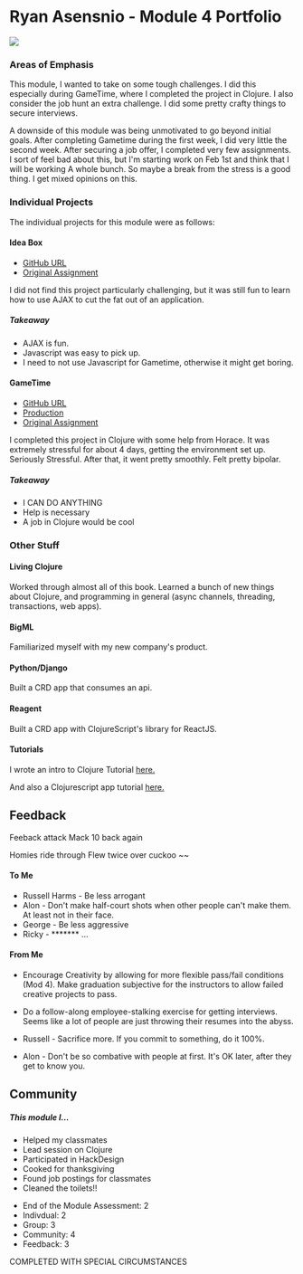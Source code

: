 # Ryan Asensnio - Module 4 Portfolio
![](http://media.giphy.com/media/GuDQNjS0qJHpe/200.gif)

### Areas of Emphasis

This module, I wanted to take on some tough challenges. I did this especially during GameTime, where I completed the project in Clojure. I also consider the job hunt an extra challenge. I did some pretty crafty things to secure interviews.

A downside of this module was being unmotivated to go beyond initial goals. After completing Gametime during the first week, I did very little the second week. After securing a job offer, I completed very few assignments. I sort of feel bad about this, but I'm starting work on Feb 1st and think that I will be working A whole bunch. So maybe a break from the stress is a good thing. I get mixed opinions on this.

### Individual Projects

The individual projects for this module were as follows:

#### Idea Box

* [GitHub URL](https://github.com/rasensio1/idea-box)
* [Original Assignment](https://github.com/turingschool/curriculum/blob/master/source/projects/revenge_of_idea_box.markdown)

I did not find this project particularly challenging, but it was still fun to learn how to use AJAX to cut the fat out of an application.

##### Takeaway

  * AJAX is fun.
  * Javascript was easy to pick up.
  * I need to not use Javascript for Gametime, otherwise it might get boring.

#### GameTime

  * [GitHub URL](https://github.com/rasensio1/gametime)
  * [Production](http://rasensio1.github.io/gametime/)
  * [Original Assignment](https://github.com/turingschool/lesson_plans/blob/master/ruby_04-apis_and_scalability/gametime_project.markdown)

I completed this project in Clojure with some help from Horace. It was extremely stressful for about 4 days, getting the environment set up. Seriously Stressful. After that, it went pretty smoothly. Felt pretty bipolar.

##### Takeaway

  * I CAN DO ANYTHING
  * Help is necessary
  * A job in Clojure would be cool

### Other Stuff

#### Living Clojure

Worked through almost all of this book. Learned a bunch of new things about Clojure, and programming in general (async channels, threading, transactions, web apps).

#### BigML

Familiarized myself with my new company's product.

#### Python/Django

Built a CRD app that consumes an api.

#### Reagent

Built a CRD app with ClojureScript's library for ReactJS.

#### Tutorials

I wrote an intro to Clojure Tutorial [here.](https://github.com/rasensio1/10-steps-clojure)

And also a Clojurescript app tutorial [here.](https://svbtle.com/beginners-guide-to-an-app-in-clojure/edit)

## Feedback

Feeback attack
Mack 10 back again

Homies ride through
Flew twice over cuckoo ~~

#### To Me

  * Russell Harms - Be less arrogant
  * Alon - Don't make half-court shots when other people can't make them. At least not in their face.
  * George - Be less aggressive
  * Ricky - \*\*\*\*\*\*\* ...

#### From Me

  * Encourage Creativity by allowing for more flexible pass/fail conditions (Mod 4). Make graduation subjective for the instructors to allow failed creative projects to pass.

  * Do a follow-along employee-stalking exercise for getting interviews. Seems like a lot of people are just throwing their resumes into the abyss.

  * Russell - Sacrifice more. If you commit to something, do it 100%.

  * Alon - Don't be so combative with people at first. It's OK later, after they get to know you.

## Community

##### This module I...

 * Helped my classmates
 * Lead session on Clojure
 * Participated in HackDesign
 * Cooked for thanksgiving
 * Found job postings for classmates
 * Cleaned the toilets!!

- End of the Module Assessment: 2
- Indivdual: 2
- Group: 3
- Community: 4
- Feedback: 3

COMPLETED WITH SPECIAL CIRCUMSTANCES
